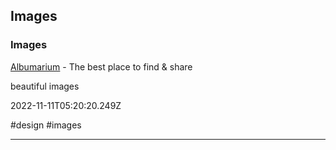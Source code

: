 ## Images

### Images

[Albumarium](http://albumarium.com) - The best place to find & share

beautiful images

2022-11-11T05:20:20.249Z

#design #images

---
